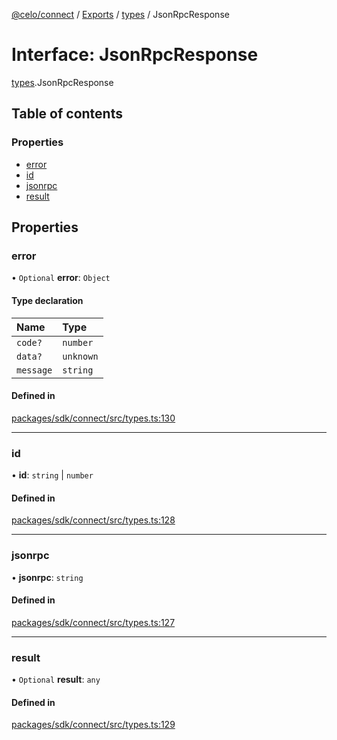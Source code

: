 [@celo/connect](../README.md) / [Exports](../modules.md) / [types](../modules/types.md) / JsonRpcResponse

# Interface: JsonRpcResponse

[types](../modules/types.md).JsonRpcResponse

## Table of contents

### Properties

- [error](types.JsonRpcResponse.md#error)
- [id](types.JsonRpcResponse.md#id)
- [jsonrpc](types.JsonRpcResponse.md#jsonrpc)
- [result](types.JsonRpcResponse.md#result)

## Properties

### error

• `Optional` **error**: `Object`

#### Type declaration

| Name | Type |
| :------ | :------ |
| `code?` | `number` |
| `data?` | `unknown` |
| `message` | `string` |

#### Defined in

[packages/sdk/connect/src/types.ts:130](https://github.com/celo-org/developer-tooling/blob/master/packages/sdk/connect/src/types.ts#L130)

___

### id

• **id**: `string` \| `number`

#### Defined in

[packages/sdk/connect/src/types.ts:128](https://github.com/celo-org/developer-tooling/blob/master/packages/sdk/connect/src/types.ts#L128)

___

### jsonrpc

• **jsonrpc**: `string`

#### Defined in

[packages/sdk/connect/src/types.ts:127](https://github.com/celo-org/developer-tooling/blob/master/packages/sdk/connect/src/types.ts#L127)

___

### result

• `Optional` **result**: `any`

#### Defined in

[packages/sdk/connect/src/types.ts:129](https://github.com/celo-org/developer-tooling/blob/master/packages/sdk/connect/src/types.ts#L129)
